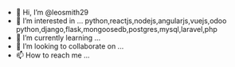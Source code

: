 - 👋 Hi, I’m @leosmith29
- 👀 I’m interested in ... python,reactjs,nodejs,angularjs,vuejs,odoo python,django,flask,mongoosedb,postgres,mysql,laravel,php
- 🌱 I’m currently learning ...
- 💞️ I’m looking to collaborate on ...
- 📫 How to reach me ...

<!---
leosmith29/leosmith29 is a ✨ special ✨ repository because its `README.md` (this file) appears on your GitHub profile.
You can click the Preview link to take a look at your changes.
--->
